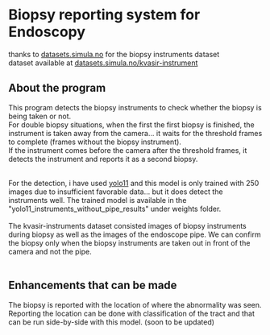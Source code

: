 # Biopsy reporting system for Endoscopy

thanks to [datasets.simula.no](https://datasets.simula.no/) for the biopsy instruments dataset <br>dataset available at [datasets.simula.no/kvasir-instrument](https://datasets.simula.no/kvasir-instrument/)

<h2>About the program </h2> 
This program detects the biopsy instruments to check whether the biopsy is being taken or not. <br>
For double biopsy situations, when the first the first biopsy is finished, the instrument is taken away from the camera... it waits for the threshold frames to complete (frames without the biopsy instrument). <br> If the  instrument comes before the camera after the threshold frames, it detects the instrument and reports it as a second biopsy. 
<br><br>

For the detection, i have used [yolo11](https://docs.ultralytics.com/models/yolo11/#supported-tasks-and-modes) and this model is only trained with 250 images due to insufficient favorable data... but it does detect the instruments well. The trained model is available in the "yolo11_instruments_without_pipe_results" under weights folder. 
<br><br>
The kvasir-instruments dataset consisted images of biopsy instruments during biopsy as well as the images of the endoscope pipe. We can confirm the biopsy only when the biopsy instruments are taken out in front of the camera and not the pipe.  
<br>
<h2>Enhancements that can be made</h2>
The biopsy is reported with the location of where the abnormality was seen. Reporting the location can be done with classification of the tract and that can be run side-by-side with this model. (soon to be updated) 
